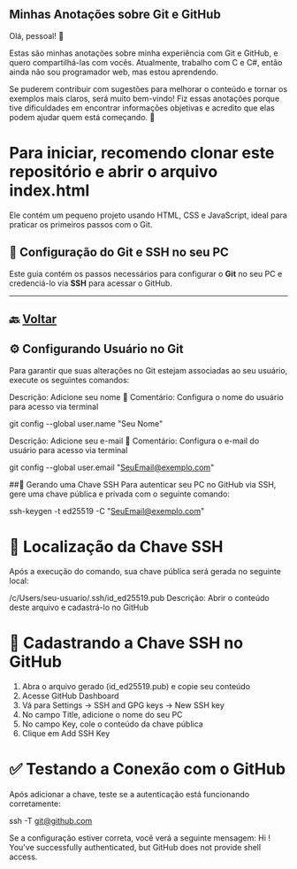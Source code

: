 
## Minhas Anotações sobre Git e GitHub
Olá, pessoal! 👋

Estas são minhas anotações sobre minha experiência com Git e GitHub, e quero compartilhá-las com vocês. Atualmente, trabalho com C e C#, então ainda não sou programador web, mas estou aprendendo.

Se puderem contribuir com sugestões para melhorar o conteúdo e tornar os exemplos mais claros, será muito bem-vindo! Fiz essas anotações porque tive dificuldades em encontrar informações objetivas e acredito que elas podem ajudar quem está começando. 🚀

# Para iniciar, recomendo clonar este repositório e abrir o arquivo index.html
Ele contém um pequeno projeto usando HTML, CSS e JavaScript, ideal para praticar os primeiros passos com o Git.



## 📌 Configuração do Git e SSH no seu PC  

Este guia contém os passos necessários para configurar o **Git** no seu PC e credenciá-lo via **SSH** para acessar o GitHub.  

---

## 🔙 [Voltar](../index.html)  

## ⚙️ Configurando Usuário no Git  

Para garantir que suas alterações no Git estejam associadas ao seu usuário, execute os seguintes comandos:


Descrição: Adicione seu nome
📝 Comentário: Configura o nome do usuário para acesso via terminal

git config --global user.name "Seu Nome"

Descrição: Adicione seu e-mail
📝 Comentário: Configura o e-mail do usuário para acesso via terminal

git config --global user.email "SeuEmail@exemplo.com"

##🔑 Gerando uma Chave SSH
Para autenticar seu PC no GitHub via SSH, gere uma chave pública e privada com o seguinte comando:

ssh-keygen -t ed25519 -C "SeuEmail@exemplo.com"

# 📍 Localização da Chave SSH
Após a execução do comando, sua chave pública será gerada no seguinte local:

/c/Users/seu-usuario/.ssh/id_ed25519.pub
Descrição: Abrir o conteúdo deste arquivo e cadastrá-lo no GitHub

# 🔗 Cadastrando a Chave SSH no GitHub
1. Abra o arquivo gerado (id_ed25519.pub) e copie seu conteúdo
2. Acesse GitHub Dashboard
3. Vá para Settings → SSH and GPG keys → New SSH key
4. No campo Title, adicione o nome do seu PC
5. No campo Key, cole o conteúdo da chave pública
6. Clique em Add SSH Key

# ✅ Testando a Conexão com o GitHub
Após adicionar a chave, teste se a autenticação está funcionando corretamente:

ssh -T git@github.com

Se a configuração estiver correta, você verá a seguinte mensagem:
Hi <seu-usuario>! You've successfully authenticated, but GitHub does not provide shell access.

